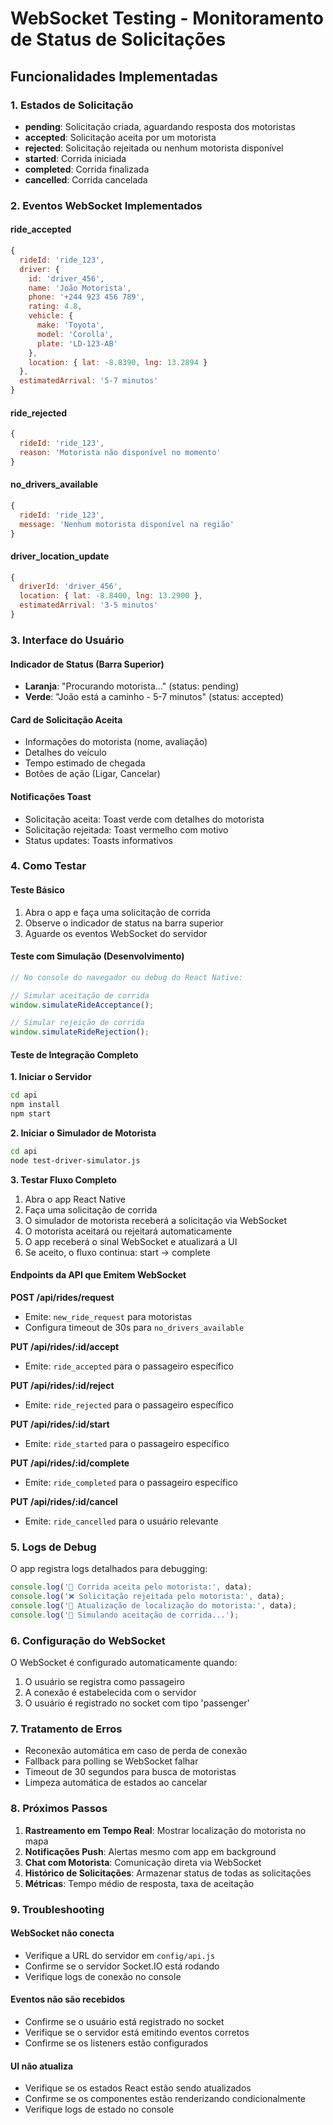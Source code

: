 # WebSocket Testing - Monitoramento de Status de Solicitações

## Funcionalidades Implementadas

### 1. Estados de Solicitação
- **pending**: Solicitação criada, aguardando resposta dos motoristas
- **accepted**: Solicitação aceita por um motorista
- **rejected**: Solicitação rejeitada ou nenhum motorista disponível
- **started**: Corrida iniciada
- **completed**: Corrida finalizada
- **cancelled**: Corrida cancelada

### 2. Eventos WebSocket Implementados

#### ride_accepted
```javascript
{
  rideId: 'ride_123',
  driver: {
    id: 'driver_456',
    name: 'João Motorista',
    phone: '+244 923 456 789',
    rating: 4.8,
    vehicle: {
      make: 'Toyota',
      model: 'Corolla',
      plate: 'LD-123-AB'
    },
    location: { lat: -8.8390, lng: 13.2894 }
  },
  estimatedArrival: '5-7 minutos'
}
```

#### ride_rejected
```javascript
{
  rideId: 'ride_123',
  reason: 'Motorista não disponível no momento'
}
```

#### no_drivers_available
```javascript
{
  rideId: 'ride_123',
  message: 'Nenhum motorista disponível na região'
}
```

#### driver_location_update
```javascript
{
  driverId: 'driver_456',
  location: { lat: -8.8400, lng: 13.2900 },
  estimatedArrival: '3-5 minutos'
}
```

### 3. Interface do Usuário

#### Indicador de Status (Barra Superior)
- **Laranja**: "Procurando motorista..." (status: pending)
- **Verde**: "João está a caminho - 5-7 minutos" (status: accepted)

#### Card de Solicitação Aceita
- Informações do motorista (nome, avaliação)
- Detalhes do veículo
- Tempo estimado de chegada
- Botões de ação (Ligar, Cancelar)

#### Notificações Toast
- Solicitação aceita: Toast verde com detalhes do motorista
- Solicitação rejeitada: Toast vermelho com motivo
- Status updates: Toasts informativos

### 4. Como Testar

#### Teste Básico
1. Abra o app e faça uma solicitação de corrida
2. Observe o indicador de status na barra superior
3. Aguarde os eventos WebSocket do servidor

#### Teste com Simulação (Desenvolvimento)
```javascript
// No console do navegador ou debug do React Native:

// Simular aceitação de corrida
window.simulateRideAcceptance();

// Simular rejeição de corrida
window.simulateRideRejection();
```

#### Teste de Integração Completo

**1. Iniciar o Servidor**
```bash
cd api
npm install
npm start
```

**2. Iniciar o Simulador de Motorista**
```bash
cd api
node test-driver-simulator.js
```

**3. Testar Fluxo Completo**
1. Abra o app React Native
2. Faça uma solicitação de corrida
3. O simulador de motorista receberá a solicitação via WebSocket
4. O motorista aceitará ou rejeitará automaticamente
5. O app receberá o sinal WebSocket e atualizará a UI
6. Se aceito, o fluxo continua: start → complete

#### Endpoints da API que Emitem WebSocket

**POST /api/rides/request**
- Emite: `new_ride_request` para motoristas
- Configura timeout de 30s para `no_drivers_available`

**PUT /api/rides/:id/accept**
- Emite: `ride_accepted` para o passageiro específico

**PUT /api/rides/:id/reject**
- Emite: `ride_rejected` para o passageiro específico

**PUT /api/rides/:id/start**
- Emite: `ride_started` para o passageiro específico

**PUT /api/rides/:id/complete**
- Emite: `ride_completed` para o passageiro específico

**PUT /api/rides/:id/cancel**
- Emite: `ride_cancelled` para o usuário relevante

### 5. Logs de Debug

O app registra logs detalhados para debugging:

```javascript
console.log('🎉 Corrida aceita pelo motorista:', data);
console.log('❌ Solicitação rejeitada pelo motorista:', data);
console.log('📍 Atualização de localização do motorista:', data);
console.log('🧪 Simulando aceitação de corrida...');
```

### 6. Configuração do WebSocket

O WebSocket é configurado automaticamente quando:
1. O usuário se registra como passageiro
2. A conexão é estabelecida com o servidor
3. O usuário é registrado no socket com tipo 'passenger'

### 7. Tratamento de Erros

- Reconexão automática em caso de perda de conexão
- Fallback para polling se WebSocket falhar
- Timeout de 30 segundos para busca de motoristas
- Limpeza automática de estados ao cancelar

### 8. Próximos Passos

1. **Rastreamento em Tempo Real**: Mostrar localização do motorista no mapa
2. **Notificações Push**: Alertas mesmo com app em background
3. **Chat com Motorista**: Comunicação direta via WebSocket
4. **Histórico de Solicitações**: Armazenar status de todas as solicitações
5. **Métricas**: Tempo médio de resposta, taxa de aceitação

### 9. Troubleshooting

#### WebSocket não conecta
- Verifique a URL do servidor em `config/api.js`
- Confirme se o servidor Socket.IO está rodando
- Verifique logs de conexão no console

#### Eventos não são recebidos
- Confirme se o usuário está registrado no socket
- Verifique se o servidor está emitindo eventos corretos
- Confirme se os listeners estão configurados

#### UI não atualiza
- Verifique se os estados React estão sendo atualizados
- Confirme se os componentes estão renderizando condicionalmente
- Verifique logs de estado no console